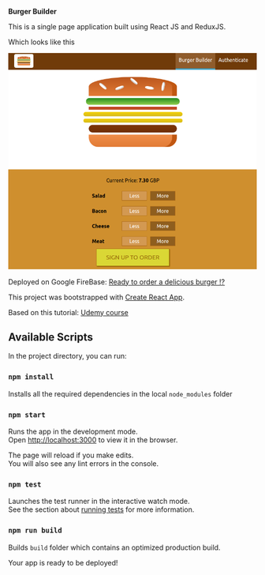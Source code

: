 **Burger Builder**

This is a single page application built using React JS and ReduxJS.

Which looks like this

![](public/myburgerscr.png)

Deployed on Google FireBase: [Ready to order a delicious burger !?](https://my-burger-burger-fd244.web.app/)

This project was bootstrapped with [Create React App](https://github.com/facebookincubator/create-react-app).

Based on this tutorial: [Udemy course](https://www.udemy.com/course/react-the-complete-guide-incl-redux/learn/lecture/13914110#overview)


## Available Scripts

In the project directory, you can run:

### `npm install`

Installs all the required dependencies in the local `node_modules` folder

### `npm start`

Runs the app in the development mode.<br>
Open [http://localhost:3000](http://localhost:3000) to view it in the browser.

The page will reload if you make edits.<br>
You will also see any lint errors in the console.

### `npm test`

Launches the test runner in the interactive watch mode.<br>
See the section about [running tests](#running-tests) for more information.

### `npm run build`

Builds `build` folder which contains an optimized production  build.<br>

Your app is ready to be deployed!









